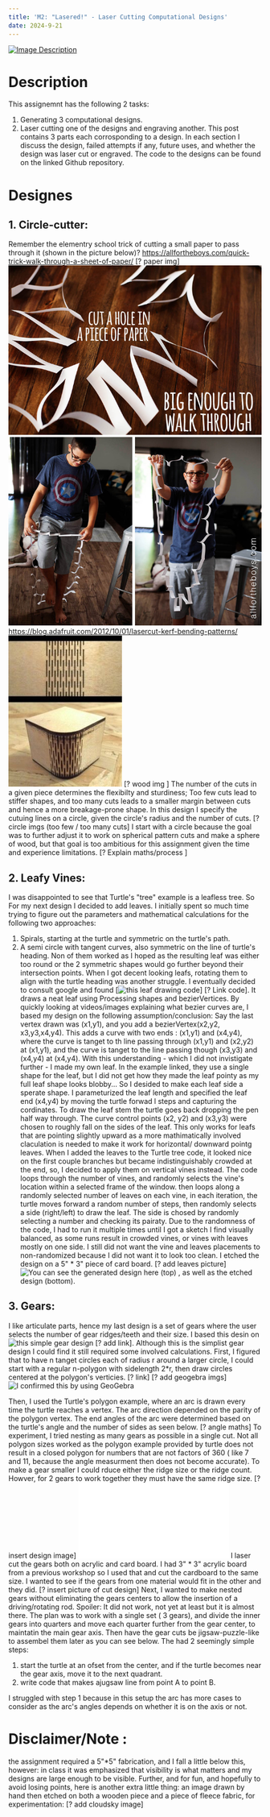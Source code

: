 ```yaml
---
title: 'M2: "Lasered!" - Laser Cutting Computational Designs'
date: 2024-9-21
---
```



[![Image Description](../imgs/img.jpeg)](https://www.example.com)
# Description

This assignemnt has the following 2 tasks: 
1. Generating 3 computational designs.
2. Laser cutting one of the designs and engraving another.
This post contains 3 parts each corrosponding to a design. In each section I discuss the design, failed attempts if any, future uses, and whether the design was laser cut or engraved. The code to the designs can be found on the linked Github repository.

# Designes 
## 1. Circle-cutter: 
Remember the elementry school trick of cutting a small paper to pass through it (shown in the picture below)?
https://allfortheboys.com/quick-trick-walk-through-a-sheet-of-paper/
[? paper img]
[![Remember the elementry school trick of cutting a small paper to pass through it?](../imgs/walk-through-paper.jpg)](https://allfortheboys.com/quick-trick-walk-through-a-sheet-of-paper/)
https://blog.adafruit.com/2012/10/01/lasercut-kerf-bending-patterns/
[![IThe same cutting technique can be used on wood to add flexability and create bendable wood.](../imgs/kerfbendwood.jpg)](https://blog.adafruit.com/2012/10/01/lasercut-kerf-bending-patterns/)
[? wood img ] 
The number of the cuts in a given piece determines the flexibilty and sturdiness; Too few cuts lead to stiffer shapes, and too many cuts leads to a smaller margin between cuts and hence a more breakage-prone shape.  In this design I specify the cutuing lines on a circle, given the circle's radius and the number of cuts. 
[? circle imgs (too few / too many cuts] 
I start with a circle because the goal was to further adjust it to work on spherical pattern cuts and make a sphere of wood, but that goal is too ambitious for this assignment given the time and experience limitations. 
[? Explain maths/process ] 


## 2. Leafy Vines: 
I was disappointed to see that Turtle's  "tree" example is a leafless tree. So For my next design I decided to add leaves. I initially spent so much time trying to figure out the parameters and mathematical calculations for the following two approaches: 
1. Spirals, starting at the turtle and symmetric on the turtle's path.
2. A semi circle with tangent curves, also symmetric on the line of turtle's heading.
Non of them worked as I hoped as the resulting leaf was either too round or the 2 symmetric shapes would go further beyond their intersection points. When I got decent looking leafs, rotating them to align with the turtle heading was another struggle. I eventually decided to consult google and found [![this leaf drawing code](https://openprocessing.org/sketch/7743/)] [? Link code]. It draws a neat leaf using Processing shapes and bezierVertices. By quickly looking at videos/images explaining what bezier curves are, I based my design on the following assumption/conclusion:
Say the last vertex drawn was (x1,y1), and you add a bezierVertex(x2,y2, x3,y3,x4,y4). This adds a curve with two ends : (x1,y1) and (x4,y4), where the curve is tanget to th line passing through (x1,y1) and (x2,y2) at (x1,y1), and the curve is tanget to the line passing though (x3,y3) and (x4,y4) at (x4,y4). With this understanding - which I did not invistigate further - I made my own leaf. In the example linked, they use a single shape for the leaf, but I did not get how they made the leaf pointy as my full leaf shape looks blobby... So I desided to make each leaf side a sperate shape. I parameturized the leaf length and specified the leaf end (x4,y4) by moving the turtle forwad l steps and capturing the cordinates. To draw the leaf stem the turtle goes back dropping the pen half way through.
The curve control points (x2, y2) and (x3,y3) were chosen to roughly fall on the sides of the leaf. This only works for leafs that are pointing slightly upward as a more mathimatically involved claculation is needed to make it work for horizontal/ downward pointg leaves.
When I added the leaves to the Turtle tree code, it looked nice on the first couple branches but became indistinguishably crowded at the end, so, I decided to apply them on vertical vines instead. The code loops through the number of vines, and randomly selects the vine's location within a selected frame of the window. then loops along a randomly selected number of leaves on each vine, in each iteration, the turtle moves forward a random number of steps, then randomly selects a side (right/left) to draw the leaf. The side is chosed by randomly selecting a number and checking its pairaty.
Due to the randomness of the code, I had to run it multiple times until I got a sketch I find visually balanced, as some runs result in crowded vines, or vines with leaves mostly on one side. I still did not want the vine and leaves placements to non-randomized because I did not want it to look too clean. I etched the design on a 5" * 3" piece of card board.
[? add leaves picture]
![You can see the generated design here (top) , as well as the etched design (bottom). ](../imgs/leaves.jpeg)




## 3. Gears: 
I like articulate parts, hence my last design is a set of gears where the user selects the number of gear ridges/teeth and their size. I based this desin on ![this simple gear design](https://www.instructables.com/How-to-make-gears-easily/) [? add link]. Although this is the simplist gear design I could find it still required some involved calculations. 
First, I figured that to have n tanget circles each of radius r around a larger circle, I could start with a regular n-polygon with sidelength 2*r, then draw circles centered at the polygon's verticies.  [? link]
[? add geogebra imgs] 
![I confirmed this by using ![GeoGebra](https://www.geogebra.org/calculator)](../imgs/GeoGebraPolyGears.png)

Then, I used the Turtle's polygon example, where an arc is drawn every time the turtle reaches a vertex. The arc direction depended on the parity of the polygon vertex. The end angles of the arc were determined based on the turtle's angle and the number of sides as seen below. 
[? angle maths] 
To experiment, I tried nesting as many gears as possible in a single cut. Not all polygon sizes worked as the polygon example provided by turtle does not result in a closed polygon for numbers that are not factors of 360 ( like 7 and 11, because the angle measurment then does not become accurate). To make a gear smaller I could  rduce either the ridge size or the ridge count. Howver, for 2 gears to work together they must have the same ridge size. 
[? insert design image]
![After some experimentation The max I could nest was two sets of 5, 15, and 20 ridge-count gears each, with sizes 23 and 13 respectively.](../imgs/M2Gears.pdf)
I laser cut the gears both on acrylic and card board. I had 3" * 3" acrylic board from a previous workshop so I used that and cut the cardboard to the same size. I wanted to see if the gears from one material would fit in the other and they did.
[? insert picture of cut design] 
Next, I wanted to make nested gears without eliminating the gears centers to allow the insertion of a driving/rotating rod. Spoiler: It did not work, not yet at least but it is almost there. 
The plan was to work with a single set ( 3 gears), and divide the inner gears into quarters and move each quarter further from the gear center, to maintatin the main gear axis. Then have the gear cuts be jigsaw-puzzle-like to assembel them later as you can see below. 
The had 2 seemingly simple steps: 
1. start the turtle at an ofset from the center, and if the turtle becomes near the gear axis, move it to the next quadrant.
2. write code that makes ajugsaw line from point A to point B.

I struggled with step 1 because in this setup the arc has more cases to consider as the arc's angles depends on whether it is on the axis or not. 

# Disclaimer/Note : 
the assignment required a 5"*5" fabrication, and I fall a little below this, however: in class it was emphasized that visibility is what matters and my designs are large enough to be visible. Further, and for fun, and hopefully to avoid losing points, here is another extra little thing: an image drawn by hand then etched on both a wooden piece and a piece of fleece fabric, for experimentation: 
[? add cloudsky image] 
